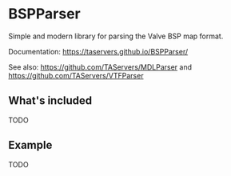 # BSPParser

Simple and modern library for parsing the Valve BSP map format.

Documentation: https://taservers.github.io/BSPParser/

See also: https://github.com/TAServers/MDLParser and https://github.com/TAServers/VTFParser

## What's included

TODO

## Example

TODO
